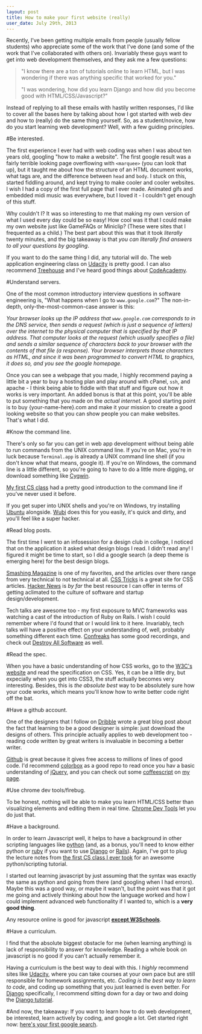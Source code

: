 ```yaml
---
layout: post
title: How to make your first website (really)
user_date: July 29th, 2013
---
```

Recently, I've been getting multiple emails from people (usually fellow students) who appreciate some of the work that I've done (and some of the work that I've collaborated with others on). Invariably these guys want to get into web development themselves, and they ask me a few questions:

>    "I know there are a ton of tutorials online to learn HTML, but I was wondering if there was anything specific that worked for you."
>    
>    "I was wondering, how did you learn Django and how did you become good with HTML/CSS/Javascript?"

Instead of replying to all these emails with hastily written responses, I'd like to cover all the bases here by talking about how I got started with web dev and how to (really) do the same thing yourself. So, as a student/novice, how do you start learning web development? Well, with a few guiding principles.

#Be interested.

The first experience I ever had with web coding was when I was about ten years old, googling "how to make a website". The first google result was a fairly terrible looking page overflowing with `<marquee>` (you can look that up), but it taught me about how the structure of an HTML document works, what tags are, and the difference between `head` and `body`. I stuck on this, started fiddling around, and kept trying to make cooler and cooler websites. I wish I had a copy of the first full page that I ever made. Animated gifs and embedded midi music was everywhere, but I loved it - I couldn't get enough of this stuff.

Why couldn't I? It was so interesting to me that making my own version of what I used every day could be so easy! How cool was it that I could make my own website just like GameFAQs or Miniclip? (These were sites that I frequented as a child.) The best part about this was that it took _literally_ twenty minutes, and the big takeaway is that _you can literally find answers to all your questions by googling_.

If you want to do the same thing I did, any tutorial will do. The web application engineering class on [Udacity](https://www.udacity.com/) is pretty good. I can also recommend [Treehouse](http://teamtreehouse.com/) and I've heard good things about [CodeAcademy](http://www.codecademy.com/).

#Understand servers.

One of the most common introductory interview questions in software engineering is, "What happens when I go to `www.google.com`?" The non-in-depth, only-the-most-common-case answer is this:

_Your browser looks up the IP address that `www.google.com` corresponds to in the DNS service, then sends a request (which is just a sequence of letters) over the internet to the physical computer that is specified by that IP address. That computer looks at the request (which usually specifies a file) and sends a similar sequence of characters back to your browser with the contents of that file (a response). Your browser interprets those characters as HTML, and since it was been programmed to convert HTML to graphics, it does so, and you see the google homepage._

Once you can see a webpage that you made, I highly recommend paying a little bit a year to buy a hosting plan and play around with cPanel, `ssh`, and apache - I think being able to fiddle with that stuff and figure out how it works is very important. An added bonus is that at this point, you'll be able to put something that you made on the _actual internet_. A good starting point is to buy {your-name-here}.com and make it your mission to create a good looking website so that you can show people you can make websites. That's what I did.

#Know the command line.

There's only so far you can get in web app development without being able to run commands from the UNIX command line. If you're on Mac, you're in luck because `Terminal.app` is already a UNIX command line shell (if you don't know what that means, google it). If you're on Windows, the command line is a little different, so you're going to have to do a little more digging, or download something like [Cygwin](http://www.cygwin.com/).

[My first CS class](http://www-inst.eecs.berkeley.edu/~cs61a/fa11/61a-python/content/www/index.html) had a pretty good introduction to the command line if you've never used it before.

If you get super into UNIX shells and you're on Windows, try installing [Ubuntu](http://www.ubuntu.com/) alongside. [Wubi](http://www.ubuntu.com/download/desktop/windows-installer) does this for you easily, it's quick and dirty, and you'll feel like a super hacker.

#Read blog posts.

The first time I went to an infosession for a design club in college, I noticed that on the application it asked what design blogs I read. I didn't read any! I figured it might be time to start, so I did a google search (a deep theme is emerging here) for the best design blogs.

[Smashing Magazine](http://www.smashingmagazine.com/) is one of my favorites, and the articles over there range from very technical to not technical at all. [CSS Tricks](http://css-tricks.com/) is a great site for CSS articles. [Hacker News](https://news.ycombinator.com/) is _by far_ the best resource I can offer in terms of getting aclimated to the culture of software and startup design/development.

Tech talks are awesome too - my first exposure to MVC frameworks was watching a cast of the introduction of Ruby on Rails. I wish I could remember where I'd found that or I would link to it here. Invariably, tech talks will have a positive effect on your understanding of, well, probably something different each time. [Confreaks](http://www.confreaks.com/) has some good recordings, and check out [Destroy All Software](https://www.destroyallsoftware.com/screencasts) as well.

#Read the spec.

When you have a basic understanding of how CSS works, go to the [W3C's website](http://www.w3.org/TR/css-2010/) and read the specification on CSS. Yes, it can be a little dry, but expecially when you get into CSS3, the stuff actually becomes very interesting. Besides, this is _the absolute best_ way to be absolutely sure how your code works, which means you'll know how to write better code right off the bat.

#Have a github account.

One of the designers that I follow on [Dribble](http://dribbble.com/) wrote a great blog post about the fact that learning to be a good designer is simple: just download the designs of others. This principle actually applies to web development too - reading code written by great writers is invaluable in becoming a better writer.

[Github](https://github.com/) is great because it gives free access to millions of lines of good code. I'd recommend [colorbox](https://github.com/jackmoore/colorbox) as a good repo to read once you hav a basic understanding of [jQuery](http://jquery.com/), and you can check out some [coffeescript](http://jquery.com/) on [my page](https://github.com/noahsark769).

#Use chrome dev tools/firebug.

To be honest, nothing will be able to make you learn HTML/CSS better than visualizing elements and editing them in real time. [Chrome Dev Tools](https://github.com/noahsark769) let you do just that.

#Have a background.

In order to learn Javascript well, it helps to have a background in other scripting languages like [python](http://www.python.org/) (and, as a bonus, you'll need to know either python or [ruby](http://www.ruby-lang.org/en/) if you want to use [Django](https://www.djangoproject.com/) or [Rails](http://rubyonrails.org/)). Again, I've got to plug the lecture notes from [the first CS class I ever took](http://www-inst.eecs.berkeley.edu/~cs61a/fa11/61a-python/content/www/index.html) for an awesome python/scripting tutorial.

I started out learning javascript by just assuming that the syntax was exactly the same as python and going from there (and googling when I had errors). Maybe this was a good way, or maybe it wasn't, but the point was that it got me going and actively thinking about how the language worked and how I could implement advanced web functionality if I wanted to, which is a __very good thing__.

Any resource online is good for javascript [__except W3Schools__](http://www.w3fools.com/).

#Have a curriculum.

I find that the absolute biggest obstacle for me (when learning anything) is lack of responsibility to answer for knowledge. Reading a whole book on javascript is no good if you can't actually remember it.

Having a curriculum is the best way to deal with this. I _highly_ recommend sites like [Udacity](https://www.udacity.com/), where you can take courses at your own pace but are still responsible for homework assignments, etc. _Coding is the best way to learn to code_, and coding up something that you just learned is even better. For [Django](https://www.djangoproject.com/) specifically, I recommend sitting down for a day or two and doing the [Django tutorial](https://docs.djangoproject.com/en/dev/intro/tutorial01/).

#And now, the takeaway:
If you want to learn how to do web development, be interested, learn actively by coding, and google a lot. Get started right now: [here's your first google search](https://www.google.com/search?q=beginning+html+tutorial&oq=beginning+html+tutorial).
